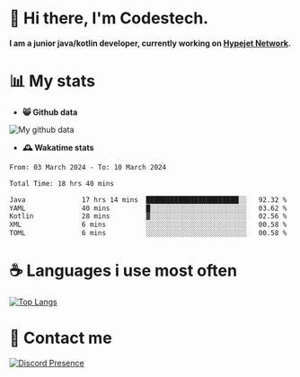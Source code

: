 # 👋 Hi there, I'm Codestech.
**I am a junior java/kotlin developer, currently working on [Hypejet Network](https://github.com/Hypejet).**

# 📊 My stats
- **😸 Github data**

![My github data](https://github-readme-stats.vercel.app/api?username=Codestech1&count_private=true&include_all_commits=true&theme=codeSTACKr)

- **🕰️ Wakatime stats**
<!--START_SECTION:waka-->

```txt
From: 03 March 2024 - To: 10 March 2024

Total Time: 18 hrs 40 mins

Java              17 hrs 14 mins  ███████████████████████░░   92.32 %
YAML              40 mins         █░░░░░░░░░░░░░░░░░░░░░░░░   03.62 %
Kotlin            28 mins         ▓░░░░░░░░░░░░░░░░░░░░░░░░   02.56 %
XML               6 mins          ░░░░░░░░░░░░░░░░░░░░░░░░░   00.58 %
TOML              6 mins          ░░░░░░░░░░░░░░░░░░░░░░░░░   00.58 %
```

<!--END_SECTION:waka-->

# ☕ Languages i use most often
[![Top Langs](https://github-readme-stats.vercel.app/api/top-langs/?username=Codestech1&layout=compact&langs_count=8&exclude_repo=window5000.github.io&theme=codeSTACKr)](https://github.com/anuraghazra/github-readme-stats)

# 💬 Contact me
[![Discord Presence](https://lanyard.cnrad.dev/api/650718742157852740)](https://discord.com/users/650718742157852740)
</br>
